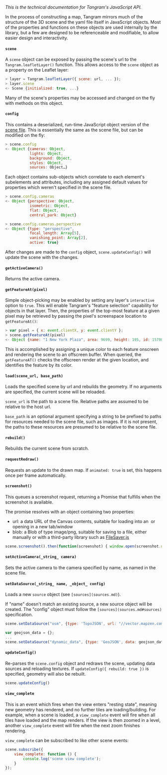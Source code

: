 *This is the technical documentation for Tangram's JavaScript API.*

In the process of constructing a map, Tangram mirrors much of the structure of the 3D scene and the yaml file itself in JavaScript objects. Most of the properties and functions on these objects are used internally by the library, but a few are designed to be referenceable and modifiable, to allow easier design and interactivity.

#### `scene`
A `scene` object can be exposed by passing the scene's url to the `Tangram.leafletLayer()` function. This allows access to the `scene` object as a property on the Leaflet layer:

```javascript
> layer = Tangram.leafletLayer({ scene: url, ... });
> layer.scene
<- Scene {initialized: true, ...}
```

Many of the scene's properties may be accessed and changed on the fly with methods on this object.

#### `config`
This contains a deserialized, run-time JavaScript object version of the [scene file](scene-file.md). This is essentially the same as the scene file, but can be modified on the fly:

```javascript
> scene.config
<- Object {cameras: Object,
           lights: Object,
           background: Object,
           styles: Object,
           sources: Object…}
```

Each object contains sub-objects which correlate to each element's subelements and attributes, including any assigned default values for properties which weren't specified in the scene file.

```javascript
> scene.config.cameras
<- Object {perspective: Object,
           isometric: Object,
           flat: Object,
           central_park: Object}
```

```javascript
> scene.config.cameras.perspective
<- Object {type: "perspective",
           focal_length: Array[5],
           vanishing_point: Array[2],
           active: true}
```

After changes are made to the `config` object, `scene.updateConfig()` will update the scene with the changes.

#### `getActiveCamera()`
Returns the active camera.

#### `getFeatureAt(pixel)`
Simple object-picking may be enabled by setting any layer's `interactive` option to `true`. This will enable Tangram's "feature selection" capability for objects in that layer. Then, the properties of the top-most feature at a given pixel may be retrieved by passing the pixel's screenspace location to `getFeatureAt()`:

```javascript
> var pixel = { x: event.clientX, y: event.clientY };
> scene.getFeatureAt(pixel)
<- Object {name: "1 New York Plaza", area: 9699, height: 195, id: 157001066}
```

This is accomplished by assigning a unique color to each feature onscreen and rendering the scene to an offscreen buffer. When queried, the `getFeatureAT()` checks the offscreen render at the given location, and identifies the feature by its color.

#### `load(scene_url, base_path)`
Loads the specified scene by url and rebuilds the geometry. If no arguments are specified, the current scene will be reloaded.

`scene_url` is the path to a scene file. Relative paths are assumed to be relative to the host url.

`base_path` is an optional argument specifying a string to be prefixed to paths for resources needed to the scene file, such as images. If it is not present, the paths to these resources are presumed to be relative to the scene file.

#### `rebuild()`
Rebuilds the current scene from scratch.

#### `requestRedraw()`
Requests an update to the drawn map. If `animated: true` is set, this happens once per frame automatically.

#### `screenshot()`
This queues a screenshot request, returning a Promise that fulfills when the screenshot is available.

The promise resolves with an object containing two properties:

- url: a data URL of the Canvas contents, suitable for loading into an <img> or opening in a new tab/window
- blob: a Blob of type image/png, suitable for saving to a file, either manually or with a third-party library such as [FileSaver.js](https://github.com/eligrey/FileSaver.js/)

```javascript
scene.screenshot().then(function(screenshot) { window.open(screenshot.url); });
```

#### `setActiveCamera(_string_ camera)`
Sets the active camera to the camera specified by name, as named in the scene file.

#### `setDataSource(_string_ name, _object_ config)`
Loads a new `source` object (see `[sources](sources.md)`).

If "name" doesn't match an existing source, a new source object will be created. The "config" object must follow the `[sources](sources.md#sources)` specification.

```javascript
scene.setDataSource("osm", {type: 'TopoJSON', url: "//vector.mapzen.com/osm/all/{z}/{x}/{y}.topojson" });
```

```javascript
var geojson_data = {};
...
scene.setDataSource("dynamic_data", {type: 'GeoJSON', data: geojson_data });
```

#### `updateConfig()`
Re-parses the `scene.config` object and redraws the scene, updating data sources and reloading textures. If `updateConfig({ rebuild: true })` is specified, geometry will also be rebuilt.

```javascript
scene.updateConfig()
```

#### `view_complete`
This is an event which fires when the view enters "resting state", meaning new geometry has rendered, and no further tiles are loading/building. For example, when a scene is loaded, a `view_complete` event will fire when all tiles have loaded and the map renders. If the view is then zoomed in a level, another `view_complete` event will fire when the next zoom finishes rendering.

`view_complete` can be subscribed to like other scene events:

```javascript
scene.subscribe({
    view_complete: function () {
        console.log('scene view complete');
    }
});
```
